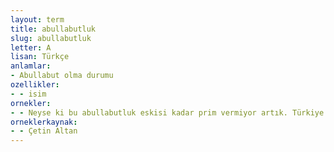 ```yaml
---
layout: term
title: abullabutluk
slug: abullabutluk
letter: A
lisan: Türkçe
anlamlar:
- Abullabut olma durumu
ozellikler:
- - isim
ornekler:
- - Neyse ki bu abullabutluk eskisi kadar prim vermiyor artık. Türkiye değişiyor, değişiyor.
orneklerkaynak:
- - Çetin Altan
---
```

